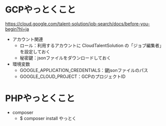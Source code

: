 # GCPやっとくこと
https://cloud.google.com/talent-solution/job-search/docs/before-you-begin?hl=ja
- アカウント関連
  - ロール：利用するアカウントに CloudTalentSolution の「ジョブ編集者」を設定しておく
  - 秘密鍵：jsonファイルをダウンロードしておく
- 環境変数
  - GOOGLE_APPLICATION_CREDENTIALS：鍵jsonファイルのパス
  - GOOGLE_CLOUD_PROJECT：GCPのプロジェクトID
# PHPやっとくこと
- composer
  - $ composer install やっとく
